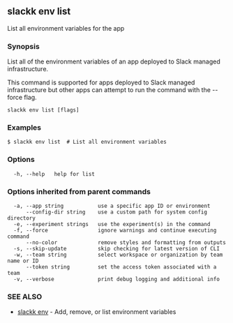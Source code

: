 ## slackk env list

List all environment variables for the app

### Synopsis

List all of the environment variables of an app deployed to Slack managed
infrastructure.

This command is supported for apps deployed to Slack managed infrastructure but
other apps can attempt to run the command with the --force flag.

```
slackk env list [flags]
```

### Examples

```
$ slackk env list  # List all environment variables
```

### Options

```
  -h, --help   help for list
```

### Options inherited from parent commands

```
  -a, --app string           use a specific app ID or environment
      --config-dir string    use a custom path for system config directory
  -e, --experiment strings   use the experiment(s) in the command
  -f, --force                ignore warnings and continue executing command
      --no-color             remove styles and formatting from outputs
  -s, --skip-update          skip checking for latest version of CLI
  -w, --team string          select workspace or organization by team name or ID
      --token string         set the access token associated with a team
  -v, --verbose              print debug logging and additional info
```

### SEE ALSO

* [slackk env](slackk_env.md)	 - Add, remove, or list environment variables

